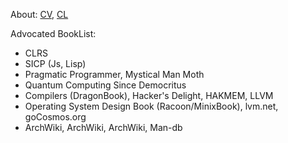 About:
  [CV](https://github.com/rafetefe/files/blob/main/RafetEfeGazanfer.pdf), [CL](https://github.com/rafetefe/files/blob/main/coverLetterMain.pdf)

Advocated BookList:

* CLRS
* SICP (Js, Lisp)
* Pragmatic Programmer, Mystical Man Moth
* Quantum Computing Since Democritus
* Compilers (DragonBook), Hacker's Delight, HAKMEM, LLVM
* Operating System Design Book (Racoon/MinixBook), lvm.net, goCosmos.org
* ArchWiki, ArchWiki, ArchWiki, Man-db

<!--
**rafetefe/rafetefe** is a ✨ _special_ ✨ repository because its `README.md` (this file) appears on your GitHub profile.

Here are some ideas to get you started:

- 🔭 I’m currently working on ...
- 🌱 I’m currently learning ...
- 👯 I’m looking to collaborate on ...
- 🤔 I’m looking for help with ...
- 💬 Ask me about ...
- 📫 How to reach me: ...
- 😄 Pronouns: ...
- ⚡ Fun fact: ...
-->
